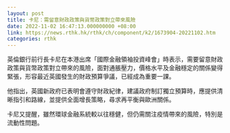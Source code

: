 ```yaml
---
layout: post
title: 卡尼：需留意財政政策與貨幣政策對立帶來風險
date: 2022-11-02 16:47:13.000000000 +08:00
link: https://news.rthk.hk/rthk/ch/component/k2/1673904-20221102.htm
categories: rthk
---
```


英倫銀行前行長卡尼在本港出席「國際金融領袖投資峰會」時表示，需要留意財政政策與貨幣政策對立帶來的風險，面對通脹壓力，價格水平及金融穩定的關係變得緊張，形容最近英國發生的財政預算爭議，已經成為重要一課。

他指出，英國新政府已表明會遵守財政紀律，建議政府制訂獨立預算時，應提供清晰指引和路線，並提供全面增長策略，尋求再平衡與歐洲關係。

卡尼又提醒，雖然環球金融系統較以往穩健，但仍需關注疫情帶來的風險，特別是流動性問題。
